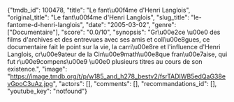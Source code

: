 {"tmdb_id": 100478, "title": "Le fant\u00f4me d'Henri Langlois", "original_title": "Le fant\u00f4me d'Henri Langlois", "slug_title": "le-fantome-d-henri-langlois", "date": "2005-03-02", "genre": ["Documentaire"], "score": "0.0/10", "synopsis": "Gr\u00e2ce \u00e0 des films d'archives et des entrevues avec ses amis et coll\u00e8gues, ce documentaire fait le point sur la vie, la carri\u00e8re et l'influence d'Henri Langlois, cr\u00e9ateur de la Cin\u00e9math\u00e8que fran\u00e7aise, qui fut r\u00e9compens\u00e9 \u00e0 plusieurs titres au cours de son existence.", "image": "https://image.tmdb.org/t/p/w185_and_h278_bestv2/fsrTADIWB5edQaG38evGpoC3uAz.jpg", "actors": [], "comments": [], "recommandations_id": [], "youtube_key": "notfound"}
